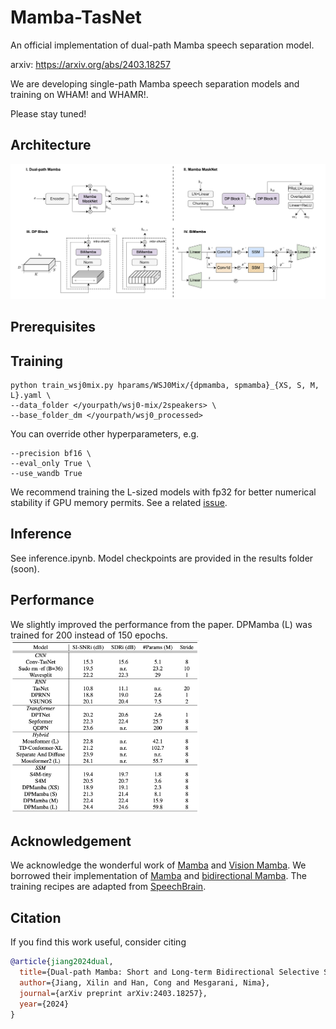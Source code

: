 # Mamba-TasNet

An official implementation of dual-path Mamba speech separation model.

arxiv: https://arxiv.org/abs/2403.18257

We are developing single-path Mamba speech separation models and training on WHAM! and WHAMR!. 

Please stay tuned!

## Architecture

![architecture](figures/dpmamba.png)

## Prerequisites

## Training

```
python train_wsj0mix.py hparams/WSJ0Mix/{dpmamba, spmamba}_{XS, S, M, L}.yaml \
--data_folder </yourpath/wsj0-mix/2speakers> \
--base_folder_dm </yourpath/wsj0_processed>
```
You can override other hyperparameters, e.g.
```
--precision bf16 \
--eval_only True \
--use_wandb True
```
We recommend training the L-sized models with fp32 for better numerical stability if GPU memory permits. See a related [issue](https://github.com/state-spaces/mamba/issues/6).


## Inference

See inference.ipynb. Model checkpoints are provided in the results folder (soon).

## Performance
We slightly improved the performance from the paper. DPMamba (L) was trained for 200 instead of 150 epochs.
<img src="figures/performance.png" alt="performance" width="60%">

## Acknowledgement

We acknowledge the wonderful work of [Mamba](https://arxiv.org/abs/2312.00752) and [Vision Mamba](https://arxiv.org/abs/2401.09417). We borrowed their implementation of [Mamba](https://github.com/state-spaces/mamba) and [bidirectional Mamba](https://github.com/hustvl/Vim). The training recipes are adapted from [SpeechBrain](https://speechbrain.github.io).

## Citation
If you find this work useful, consider citing
```bibtex
@article{jiang2024dual,
  title={Dual-path Mamba: Short and Long-term Bidirectional Selective Structured State Space Models for Speech Separation},
  author={Jiang, Xilin and Han, Cong and Mesgarani, Nima},
  journal={arXiv preprint arXiv:2403.18257},
  year={2024}
}
```
